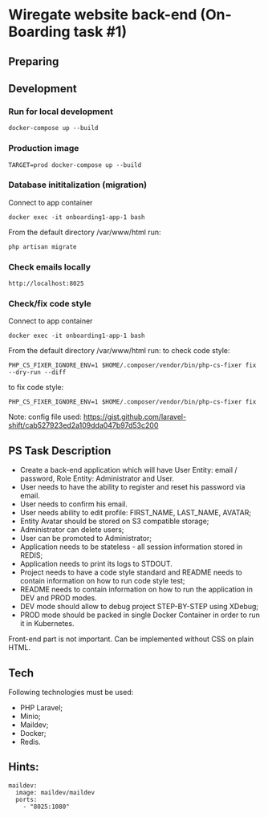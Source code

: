 # Wiregate website back-end (On-Boarding task #1)

## Preparing

## Development

### Run for local development
```
docker-compose up --build
```

### Production image
```
TARGET=prod docker-compose up --build
```

### Database inititalization (migration)

Connect to app container
```
docker exec -it onboarding1-app-1 bash
```
From the default directory /var/www/html run:
```
php artisan migrate
```

### Check emails locally
```
http://localhost:8025
```

### Check/fix code style

Connect to app container
```
docker exec -it onboarding1-app-1 bash
```
From the default directory /var/www/html run:
 to check code style:
```
PHP_CS_FIXER_IGNORE_ENV=1 $HOME/.composer/vendor/bin/php-cs-fixer fix --dry-run --diff
```
 to fix code style:
```
PHP_CS_FIXER_IGNORE_ENV=1 $HOME/.composer/vendor/bin/php-cs-fixer fix
```

Note: config file used: https://gist.github.com/laravel-shift/cab527923ed2a109dda047b97d53c200

## PS Task Description

* Create a back-end application which will have User Entity: email / password, Role Entity: Administrator and User.
* User needs to have the ability to register and reset his password via email.
* User needs to confirm his email.
* User needs ability to edit profile: FIRST\_NAME, LAST\_NAME, AVATAR;
* Entity Avatar should be stored on S3 compatible storage;
* Administrator can delete users;
* User can be promoted to Administrator;
* Application needs to be stateless - all session information stored in REDIS;
* Application needs to print its logs to STDOUT.
* Project needs to have a code style standard and README needs to contain information on how to run code style test;
* README needs to contain information on how to run the application in DEV and PROD modes.
* DEV mode should allow to debug project STEP-BY-STEP using XDebug;
* PROD mode should be packed in single Docker Container in order to run it in Kubernetes.

Front-end part is not important. Can be implemented without CSS on plain HTML.

## Tech
Following technologies must be used:

* PHP Laravel;
* Minio;
* Maildev;
* Docker;
* Redis.

## Hints:

	maildev:
	  image: maildev/maildev
	  ports:
	    - "8025:1080"
